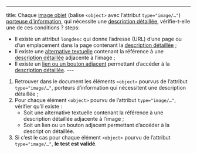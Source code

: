 ---
title: Chaque [image objet](#image-objet) (balise `<object>` avec l’attribut `type="image/…"`) [porteuse d’information](#image-porteuse-d-information), qui nécessite une [description détaillée](#description-detaillee-image), vérifie-t-elle une de ces conditions ?
steps:
- Il existe un attribut `longdesc` qui donne l’adresse (URL) d’une page ou d’un emplacement dans la page contenant la [description détaillée](#description-detaillee-image) ;
- Il existe une [alternative textuelle](#alternative-textuelle-image) contenant la référence à une [description détaillée](#description-detaillee-image) adjacente à l’image ;
- Il existe un [lien ou un bouton adjacent](#lien-ou-bouton-adjacent) permettant d’accéder à la [description détaillée](#description-detaillee-image).
--- 
1. Retrouver dans le document les éléments `<object>` pourvus de l’attribut `type="image/…"`, porteurs d’information qui nécessitent une description détaillée ;
2. Pour chaque élément `<object>` pourvu de l’attribut `type="image/…"`, vérifier qu’il existe :
      * Soit une alternative textuelle contenant la référence à une description détaillée adjacente à l’image ;
      * Soit un lien ou un bouton adjacent permettant d’accéder à la descript on détaillée.
3. Si c’est le cas pour chaque élément `<object>` pourvu de l’attribut `type="image/…"`, **le test est validé**.
